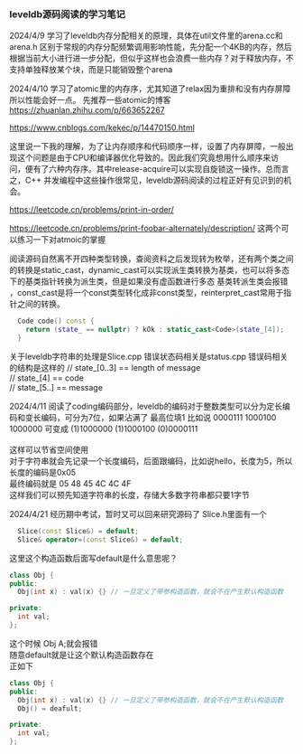 ### leveldb源码阅读的学习笔记
2024/4/9 学习了leveldb内存分配相关的原理，具体在util文件里的arena.cc和 arena.h 区别于常规的内存分配频繁调用影响性能，先分配一个4KB的内存，然后根据当前大小进行进一步分配，但似乎这样也会浪费一些内存？对于释放内存，不支持单独释放某个块，而是只能销毁整个arena

2024/4/10 学习了atomic里的内存序，尤其知道了relax因为重排和没有内存屏障 所以性能会好一点。
先推荐一些atomic的博客
https://zhuanlan.zhihu.com/p/663652267

https://www.cnblogs.com/kekec/p/14470150.html

这里说一下我的理解，为了让内存顺序和代码顺序一样，设置了内存屏障，一般出现这个问题是由于CPU和编译器优化导致的。因此我们究竟想用什么顺序来访问，便有了六种内存序。其中release-acquire可以实现自旋锁这一操作。总而言之，C++ 并发编程中这些操作很常见，leveldb源码阅读的过程正好有见识到的机会。

https://leetcode.cn/problems/print-in-order/

https://leetcode.cn/problems/print-foobar-alternately/description/
这两个可以练习一下对atmoic的掌握

阅读源码自然离不开四种类型转换，查阅资料之后发现转为枚举，还有两个类之间的转换是static_cast，dynamic_cast可以实现派生类转换为基类，也可以将多态下的基类指针转换为派生类，但是如果没有虚函数进行多态 基类转派生类会报错
，const_cast是将一个const类型转化成非const类型，reinterpret_cast常用于指针之间的转换。
```cpp
  Code code() const {
    return (state_ == nullptr) ? kOk : static_cast<Code>(state_[4]);
  }
```
关于leveldb字符串的处理是Slice.cpp 错误状态码相关是status.cpp
错误码相关的结构是这样的
  //    state_[0..3] == length of message <br>
  //    state_[4]    == code <br>
  //    state_[5..]  == message <br>

2024/4/11 阅读了coding编码部分，leveldb的编码对于整数类型可以分为定长编码和变长编码，可分为7位，如果沾满了 最高位填1
比如说 0000111 1000100 1000000 可变成 (1)1000000 (1)1000100 (0)0000111 <br> <br>
这样可以节省空间使用 <br>
对于字符串就会先记录一个长度编码，后面跟编码，比如说hello，长度为5，所以长度的编码是0x05 <br>
最终编码就是 05 48 45 4C 4C 4F <br>
这样我们可以预先知道字符串的长度，存储大多数字符串都只要1字节 <br>

2024/4/21 经历期中考试，暂时又可以回来研究源码了
Slice.h里面有一个
```cpp
  Slice(const Slice&) = default;
  Slice& operator=(const Slice&) = default;
```
这里这个构造函数后面写default是什么意思呢？
```cpp
class Obj {
public:
  Obj(int x) : val(x) {} // 一旦定义了带参构造函数，就会不在产生默认构造函数

private:
  int val;
};
```
这个时候 Obj A;就会报错 <br>
随意default就是让这个默认构造函数存在 <br>
正如下 <br>
```cpp
class Obj {
public:
  Obj(int x) : val(x) {} // 一旦定义了带参构造函数，就会不在产生默认构造函数
  Obj() = deafult;

private:
  int val;
};
```
